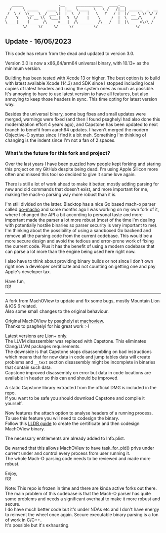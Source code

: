```
   _____                .__     ____________   ____.__               
  /     \ _____    ____ |  |__  \_____  \   \ /   /|__| ______  _  __
 /  \ /  \\__  \ _/ ___\|  |  \  /   |   \   Y   / |  |/ __ \ \/ \/ /
/    Y    \/ __ \\  \___|   Y  \/    |    \     /  |  \  ___/\     / 
\____|__  (____  /\___  >___|  /\_______  /\___/   |__|\___  >\/\_/  
        \/     \/     \/     \/         \/                 \/        
```

## Update - 16/05/2023

This code has return from the dead and updated to version 3.0. 

Version 3.0 is now a x86_64/arm64 universal binary, with 10.13+ as the minimum version.

Building has been tested with Xcode 13 or higher. The best option is to build with latest available Xcode (14.3) and SDK since I stopped including local copies of latest headers and using the system ones as much as possible. It's annoying to have to use latest version to have all features, but also annoying to keep those headers in sync. This time opting for latest version way.

Besides the universal binary, some bug fixes and small updates were merged, warnings were fixed (and then I found psaghelyi had also done this modernization effort 4 years ago), and Capstone has been updated to next branch to benefit from aarch64 updates. I haven't merged the modern Objective-C syntax since I find it a bit meh. Something I'm thinking of changing is the indent since I'm not a fan of 2 spaces.

### What's the future for this fork and project?

Over the last years I have been puzzled how people kept forking and staring this project on my GitHub despite being dead. I'm using Apple Silicon more often and missed this tool so decided to give it some love again.

There is still a lot of work ahead to make it better, mostly adding parsing for new and old commands that doesn't exist, and more important for me, making the mach-o parsing way more robust than it is.

I'm still divided on the latter. Blacktop has a nice Go based mach-o parser called [go-macho](https://github.com/blacktop/go-macho) and some months ago I was working on my own fork of it, where I changed the API a bit according to personal taste and more important made the parser a lot more robust (most of the time I'm dealing with potentially hostile binaries so parser security is very important to me). I'm thinking about the possibility of using a sandboxed Go backend and remove all the parsing code from the current codebase. This would be a more secure design and avoid the tedious and error-prone work of fixing the current code. Plus it has the benefit of using a modern codebase that can parse a lot more than the engine being used here right now. 

I also have to think about providing binary builds or not since I don't own right now a developer certificate and not counting on getting one and pay Apple's developer tax. 

Have fun,  
fG!

---

A fork from MachOView to update and fix some bugs, mostly Mountain Lion & iOS 6 related.  
Also some small changes to the original behaviour.

Original MachOView by psaghelyi at [machoview](https://sourceforge.net/projects/machoview/).  
Thanks to psaghelyi for his great work :-)

Latest versions are Lion+ only.  
The LLVM disassembler was replaced with Capstone. This eliminates Clang/LLVM packages requirements.  
The downside is that Capstone stops disassembling on bad instructions which means that for now data in code and jump tables data will create problems and `__text` section disassembly might be incomplete in binaries that contain such data.  
Capstone improved disassembly on error but data in code locations are available in header so this can and should be improved.

A static Capstone library extracted from the official DMG is included in the repo.  
If you want to be safe you should download Capstone and compile it yourself.

Now features the attach option to analyse headers of a running process.  
To use this feature you will need to codesign the binary.  
Follow this [LLDB guide](https://lldb.llvm.org/resources/build.html?highlight=codesign#code-signing-on-macos) to create the certificate and then codesign MachOView binary.  

The necessary entitlements are already added to Info.plist.

Be warned that this allows MachOView to have task_for_pid() privs under current under and control every process from user running it.  
The whole Mach-O parsing code needs to be reviewed and made more robust.

Enjoy,  
fG!

Note:
This repo is frozen in time and there are kinda active forks out there.  
The main problem of this codebase is that the Mach-O parser has quite some problems
and needs a significant overhaul to make it more robust and secure.  
I do have much better code but it's under NDAs etc and I don't have energy to reinvent
the wheel once again. Secure executable binary parsing is a ton of work in C/C++.  
It's possible but it's exhausting.
